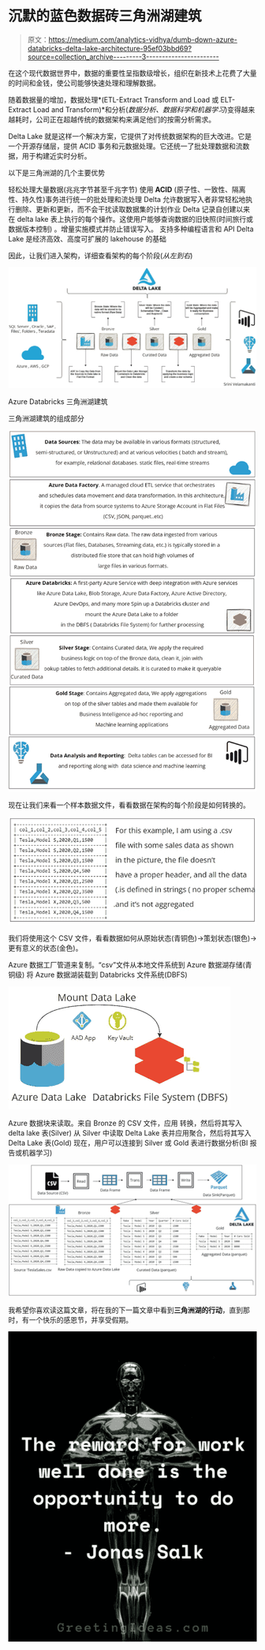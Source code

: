 # 沉默的蓝色数据砖三角洲湖建筑

> 原文：<https://medium.com/analytics-vidhya/dumb-down-azure-databricks-delta-lake-architecture-95ef03bbd69?source=collection_archive---------3----------------------->

在这个现代数据世界中，数据的重要性呈指数级增长，组织在新技术上花费了大量的时间和金钱，使公司能够快速处理和理解数据。

随着数据量的增加，数据处理*(ETL-Extract Transform and Load 或 ELT-Extract Load and Transform)*和分析(*数据分析、数据科学和机器学习*)变得越来越耗时，公司正在超越传统的数据架构来满足他们的按需分析需求。

Delta Lake 就是这样一个解决方案，它提供了对传统数据架构的巨大改进。它是一个开源存储层，提供 ACID 事务和元数据处理。它还统一了批处理数据和流数据，用于构建近实时分析。

以下是三角洲湖的几个主要优势

轻松处理大量数据(兆兆字节甚至千兆字节)
使用 **ACID** (原子性、一致性、隔离性、持久性)事务进行统一的批处理和流处理
Delta 允许数据写入者非常轻松地执行删除、更新和更新，而不会干扰读取数据集的计划作业
Delta 记录自创建以来在 delta lake 表上执行的每个操作。这使用户能够查询数据的旧快照(时间旅行或数据版本控制)
。增量实施模式并防止错误写入。
支持多种编程语言和 API
Delta Lake 是经济高效、高度可扩展的 lakehouse 的基础

因此，让我们进入架构，详细查看架构的每个阶段(*从左到右*)

![](img/e040f766e1c44eb8e5135e6ff001c8d4.png)

Azure Databricks 三角洲湖建筑

三角洲湖建筑的组成部分

![](img/2d26a399950459d82bf1092e6df1897f.png)

现在让我们来看一个样本数据文件，看看数据在架构的每个阶段是如何转换的。

![](img/299a8f7bf493f8e358dae85d280d1801.png)

我们将使用这个 CSV 文件，看看数据如何从原始状态(青铜色)→策划状态(银色)→更有意义的状态(金色)。

Azure 数据工厂管道来复制。“csv”文件从本地文件系统到 Azure 数据湖存储(青铜级)
将 Azure 数据湖装载到 Databricks 文件系统(DBFS)

![](img/c19d8ba48d7d23e0a0540ed28167a398.png)

Azure 数据块来读取。来自 Bronze 的 CSV 文件，应用
转换，然后将其写入 delta lake 表(Silver)
从 Silver 中读取 Delta Lake 表并应用聚合，然后将其写入 Delta Lake 表(Gold)
现在，用户可以连接到 Silver 或 Gold 表进行数据分析(BI 报告或机器学习)

![](img/f09c209ebe8bf2d5d656f9c5ef0ce965.png)

我希望你喜欢读这篇文章，将在我的下一篇文章中看到**三角洲湖的行动**，直到那时，有一个快乐的感恩节，并享受假期。

![](img/429a0508b8b331c66e5b4638f1cf464c.png)